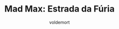 ---
layout: post
author: voldemort
category: Filmes
post_date: '2020-12-06T18:32:19.498Z'
post_modified: '2020-12-06T18:32:19.498Z'
title: 'Mad Max: Estrada da Fúria'
description: >-
  Em um mundo apocalíptico, Max Rockatansky acredita que a melhor forma de
  sobreviver é não depender de ninguém. Porém, após ser capturado pelo tirano
  Immortan Joe e seus rebeldes, Max se vê no meio de uma guerra mortal, iniciada
  pela imperatriz Furiosa que tenta salvar um grupo de garotas. Também tentando
  fugir, Max aceita ajudar Furiosa. Dessa vez, o tirano Joe está ainda mais
  implacável pois teve algo insubstituível roubado.
overview: >-
  Em um mundo apocalíptico, Max Rockatansky acredita que a melhor forma de
  sobreviver é não depender de ninguém. Porém, após ser capturado pelo tirano
  Immortan Joe e seus rebeldes, Max se vê no meio de uma guerra mortal, iniciada
  pela imperatriz Furiosa que tenta salvar um grupo de garotas. Também tentando
  fugir, Max aceita ajudar Furiosa. Dessa vez, o tirano Joe está ainda mais
  implacável pois teve algo insubstituível roubado.
poster_path: /8tZYtuWezp8JbcsvHYO0O46tFbo.jpg
tmdb_id: 76341
imdb_id: tt1392190
runtime: 120
release_date: '2015-05-13'
genres:
  - Ação
  - Aventura
  - Ficção científica
casts:
  - Tom Hardy
  - Charlize Theron
  - Nicholas Hoult
  - Hugh Keays-Byrne
  - Josh Helman
  - Nathan Jones
crews:
  - George Miller
trailer: NH5TpcVaqCQ
certification: 16
adult: 'false'
vote_average: 7.5
vote_count: 17277
qualitys:
  - 1080p
  - 720p
audios:
  - Dual Áudio
extensions:
  - mkv
  - mp4
---